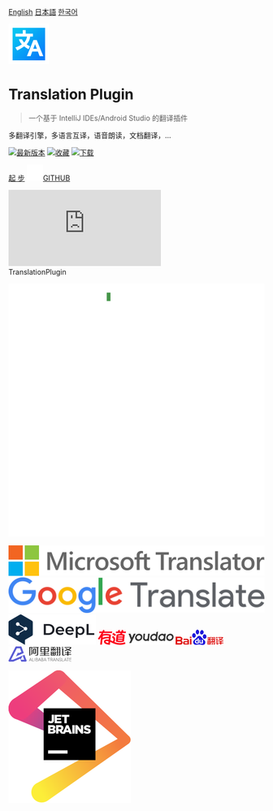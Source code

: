 <nav>

[English](/en/)
[日本語](/ja/)
[한국어](/ko/)

</nav>

![logo](img/logo.svg ':size=96x96 :class=logo')

<h1>Translation Plugin</h1>

> 一个基于 IntelliJ IDEs/Android Studio 的翻译插件

多翻译引擎，多语言互译，语音朗读，文档翻译，...

<div class="badges">

[![最新版本][badge:last-version]][gh:last-release]
[![收藏][badge:stars]][jb:translation-plugin]
[![下载][badge:downloads]][jb:translation-plugin]

</div>

<div class="buttons unselectable">

[起 步](#get-started ':id=get-started-button')
[![GITHUB](img/github.svg ':class=icon :size=2emx2em')GITHUB](https://github.com/YiiGuxing/TranslationPlugin ':class=github-button')

</div>
<div class="button--plugin-installation">
  <iframe src="https://plugins.jetbrains.com/embeddable/install/8579" frameborder="none"></iframe>
</div>

<div class="idea-frame" oncontextmenu="return false;" ondragstart="return false;">
<div class="frame-header">TranslationPlugin</div>

![截图](img/screenshot.gif ':size=550x545')

<div class="frame-footer"></div>
</div>

<div class="translator-logo">

[![微软翻译](img/microsoft_translator_logo.svg ':size=252x30')](https://www.bing.com/translator '微软翻译')
[![谷歌翻译](img/google_translate_logo.svg ':size=215x30')](https://translate.google.com '谷歌翻译')
[![DeepL翻译](img/deepl_translate_logo.svg ':size=86x30')](https://www.deepl.com 'DeepL翻译')
[![有道翻译](img/youdao_translate_logo.png ':size=149x30')](https://ai.youdao.com '有道翻译')
[![百度翻译](img/baidu_translate_logo.png ':size=94x30')](https://fanyi-api.baidu.com '百度翻译')
[![阿里翻译](img/ali_translate_logo.png ':size=124x30')](https://translate.alibaba.com '阿里翻译')

</div>

<div class="jetbrains-logo">

[![JetBrains](img/jetbrains.svg)](https://www.jetbrains.com/?from=TranslationPlugin ':size=150x163 开发由 JetBrains 提供支持')

</div>

[badge:last-version]: https://img.shields.io/github/v/release/YiiGuxing/TranslationPlugin?style=flat-square&color=007AC1&sort=semver&label=%E6%9C%80%E6%96%B0%E7%89%88%E6%9C%AC

[badge:stars]: https://img.shields.io/github/stars/YiiGuxing/TranslationPlugin?logo=github&style=flat-square&color=009688&label=%E6%94%B6%E8%97%8F

[badge:downloads]: https://img.shields.io/jetbrains/plugin/d/8579?style=flat-square&label=%E4%B8%8B%E8%BD%BD

[gh:last-release]: https://github.com/YiiGuxing/TranslationPlugin/releases/latest

[jb:translation-plugin]: https://github.com/YiiGuxing/TranslationPlugin